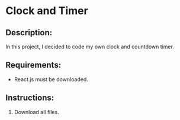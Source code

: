 # Clock and Timer
## Description: <br/>
In this project, I decided to code my own clock and countdown timer. 

## Requirements: <br/> 
* React.js must be downloaded.

## Instructions: <br/>
1. Download all files.
